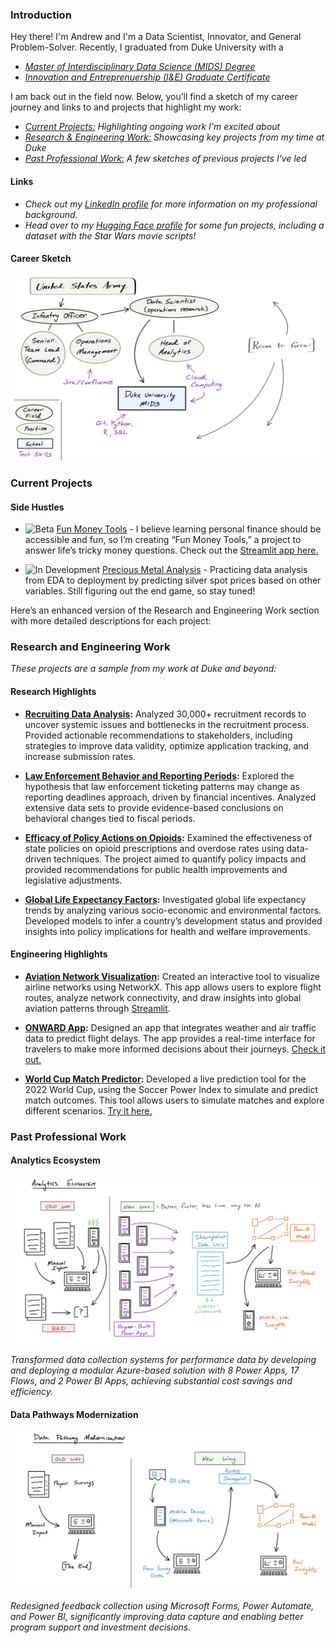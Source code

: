 ### Introduction

Hey there! I'm Andrew and I'm a Data Scientist, Innovator, and General Problem-Solver. Recently, I graduated from Duke University with a 

- *[Master of Interdisciplinary Data Science (MIDS) Degree](https://datascience.duke.edu)*
- *[Innovation and Entreprenuership (I&E) Graduate Certificate](https://entrepreneurship.duke.edu)*

I am back out in the field now. Below, you’ll find a sketch of my career journey and links to  and projects that highlight my work:

- *[Current Projects:](#current-projects) Highlighting ongoing work I'm excited about*
- *[Research & Engineering Work:](#research-and-engineering-work) Showcasing key projects from my time at Duke*
- *[Past Professional Work:](#past-professional-work) A few sketches of previous projects I've led*

#### Links

- *Check out my [LinkedIn profile](https://www.linkedin.com/in/andrew-kroening/) for more information on my professional background.*
- *Head over to my [Hugging Face profile](https://huggingface.co/andrewkroening) for some fun projects, including a dataset with the Star Wars movie scripts!*

#### Career Sketch

![Career Sketch](https://github.com/andrewkroening/andrewkroening/blob/d45b4d7b4061c4cd1fb79932cf48100519091e3a/career_sketch.png?raw=true)

### Current Projects

#### Side Hustles

* ![Beta](https://img.shields.io/badge/Beta-orange.svg) [Fun Money Tools](https://github.com/andrewkroening/fun-money-tools) - I believe learning personal finance should be accessible and fun, so I’m creating “Fun Money Tools,” a project to answer life’s tricky money questions. Check out the [Streamlit app here.](https://funmoneytools.streamlit.app)

* ![In Development](https://img.shields.io/badge/In%20Dev-yellow.svg) [Precious Metal Analysis](https://github.com/andrewkroening/precious-metal-price-analysis) - Practicing data analysis from EDA to deployment by predicting silver spot prices based on other variables. Still figuring out the end game, so stay tuned!

Here’s an enhanced version of the Research and Engineering Work section with more detailed descriptions for each project:

### Research and Engineering Work

*These projects are a sample from my work at Duke and beyond:*

#### Research Highlights

* **[Recruiting Data Analysis](https://github.com/andrewkroening/recruiting-analysis):** Analyzed 30,000+ recruitment records to uncover systemic issues and bottlenecks in the recruitment process. Provided actionable recommendations to stakeholders, including strategies to improve data validity, optimize application tracking, and increase submission rates.

* **[Law Enforcement Behavior and Reporting Periods](https://github.com/MIDS-at-Duke/unifying-data-science-2023-project-team7):** Explored the hypothesis that law enforcement ticketing patterns may change as reporting deadlines approach, driven by financial incentives. Analyzed extensive data sets to provide evidence-based conclusions on behavioral changes tied to fiscal periods.

* **[Efficacy of Policy Actions on Opioids](https://github.com/MIDS-at-Duke/pds-2022-pds_orange):** Examined the effectiveness of state policies on opioid prescriptions and overdose rates using data-driven techniques. The project aimed to quantify policy impacts and provided recommendations for public health improvements and legislative adjustments.

* **[Global Life Expectancy Factors](https://github.com/andrewkroening/orange-modeling-project):** Investigated global life expectancy trends by analyzing various socio-economic and environmental factors. Developed models to infer a country’s development status and provided insights into policy implications for health and welfare improvements.

#### Engineering Highlights

* **[Aviation Network Visualization](https://github.com/andrewkroening/airport-network-viz):** Created an interactive tool to visualize airline networks using NetworkX. This app allows users to explore flight routes, analyze network connectivity, and draw insights into global aviation patterns through [Streamlit](https://airport-networks.streamlit.app).

* **[ONWARD App](https://github.com/andrewkroening/ONWARD-Streamlit-App):** Designed an app that integrates weather and air traffic data to predict flight delays. The app provides a real-time interface for travelers to make more informed decisions about their journeys. [Check it out.](https://onward.streamlit.app)

* **[World Cup Match Predictor](https://github.com/andrewkroening/world-cup-match-predict):** Developed a live prediction tool for the 2022 World Cup, using the Soccer Power Index to simulate and predict match outcomes. This tool allows users to simulate matches and explore different scenarios. [Try it here.](https://tons-of-fun.streamlit.app)

### Past Professional Work

#### Analytics Ecosystem

![Ecosystem Sketch](https://github.com/andrewkroening/andrewkroening/blob/6198ec4a0fdc3ba1753f04358b52ee728797b287/ecosystem_sketch.png?raw=true)

*Transformed data collection systems for performance data by developing and deploying a modular Azure-based solution with 8 Power Apps, 17 Flows, and 2 Power BI Apps, achieving substantial cost savings and efficiency.*

#### Data Pathways Modernization

![Pathway Sketch](https://github.com/andrewkroening/andrewkroening/blob/6198ec4a0fdc3ba1753f04358b52ee728797b287/pathway_sketch.png?raw=true)

*Redesigned feedback collection using Microsoft Forms, Power Automate, and Power BI, significantly improving data capture and enabling better program support and investment decisions.*
